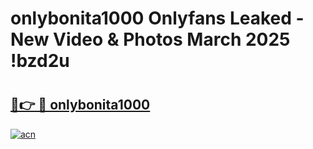 # onlybonita1000 Onlyfans Leaked - New Video & Photos March 2025 !bzd2u

# <h2><a href="https://2tohr9.iuczelnia.edu.pl?title=onlybonita1000&ref=bzd2u">🔗👉 🔴 onlybonita1000</a></h2>

[![acn](https://github.com/user-attachments/assets/0f9c940e-d8b0-45ae-aac7-cd30a18b3e1c)](https://2tohr9.iuczelnia.edu.pl?title=onlybonita1000&ref=bzd2u)

